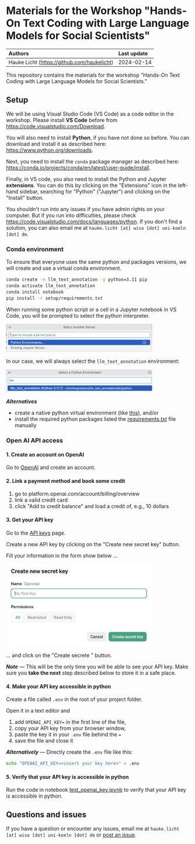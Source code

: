 # Materials for the Workshop "Hands-On Text Coding with Large Language Models for Social Scientists"

| Authors | Last update |
|:------ |:----------- |
| Hauke Licht (https://github.com/haukelicht) | 2024-02-14 |

This repository contains the materials for the workshop "Hands-On Text Coding with Large Language Models for Social Scientists."

## Setup 


We will be using Visual Studio Code (VS Code) as a code editor in the workshop.
Please install **VS Code** before from https://code.visualstudio.com/Download.

You will also need to install **Python**, if you have not done so before. 
You can download and install it as described here: https://www.python.org/downloads.

Next, you need to install the `conda` package manager as described here: https://conda.io/projects/conda/en/latest/user-guide/install.

Finally, in VS code, you also need to install the Python and Jupyter **extensions**.
You can do this by clicking on the "Extensions" icon in the left-hand sidebar, searching for "Python" ("Jupyter") and clicking on the "Install" button.

You shouldn't run into any issues if you have admin rights on your computer.
But if you run into difficulties, please check https://code.visualstudio.com/docs/languages/python.
If you don't find a solution, you can also email me at `hauke.licht [at] wiso [dot] uni-koeln [dot] de`.


### Conda environment

To ensure that everyone uses the same python and packages versions, we will create and use a virtual conda environment.

```bash
conda create -n llm_text_annotation -y python=3.11 pip
conda activate llm_text_annotation
conda install notebook
pip install -r setup/requirements.txt
```

When running some python script or a cell in a Jupyter notebook in VS Code, you will be prompted to select the python interpreter.

<img src="assets/vscode_python_environments_popup.png" alt="Pop-up in VS Code for selecting a python interpreter" style="width:400px;"/>

In our case, we will always select the `llm_text_annotation` environment:

<img src="assets/vscode_select_python_environment.png" alt="Virtual environment to select as python interpreter" style="width:400px;"/>

<br>



**_Alternatives_** 

- create a native python virtual environment (like [this](https://realpython.com/lessons/creating-virtual-environment/)), and/or
- install the required python packages listed the [requirements.txt](setup/requirements.txt) file manually

### Open AI API access

#### 1. Create an account on OpenAI

Go to [OpenAI](https://beta.openai.com/signup/) and create an account.

#### 2. Link a payment method and book some credit

1. go to platform.openai.com/account/billing/overview
2. link a valid credit card
3. click "Add to credit balance" and load a credit of, e.g., 10 dollars

#### 3. Get your API key

Go to the [API keys](https://platform.openai.com/api-keys) page.

Create a new API key by clicking on the "Create new secret key" button.

Fill your information in the form show below ... 

<img src="assets/openai_api_create_new_secret.png" alt="Pop-up for creating a new OpenAI API key" style="width:400px;"/>

... and click on the "Create secrete "  button.

**_Note_** &mdash; 
This will be the only time you will be able to see your API key. 
Make sure you **take the next** step described below to store it in a safe place.


#### 4. Make your API key accessible in python

Create a file called `.env` in the root of your project folder.

Open it in a text editor and

1. add `OPENAI_API_KEY=` in the first line of the file, 
2. copy your API key from your browser window,
3. paste the key it in your `.env` file behind the `=`
4. save the file and close it

**_Alternatively_** &mdash; Directly create the `.env` file like this:

```bash
echo "OPENAI_API_KEY=<insert your key here>" > .env
```

#### 5. Verify that your API key is accessible in python

Run the code in notebook [test_openai_key.ipynb](./code/test_openai_key.ipynb) to verify that your API key is accessible in python.

## Questions and issues

If you have a question or encounter any issues, email me at `hauke.licht [at] wiso [dot] uni-koeln [dot] de` or [post an issue](https://github.com/haukelicht/llm_text_coding/issues).
